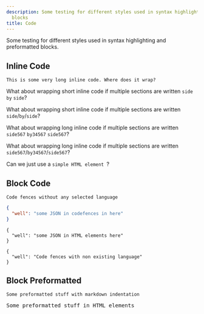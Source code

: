 ```yaml
---
description: Some testing for different styles used in syntax highlighting and preformatted
  blocks
title: Code
---
```


Some testing for different styles used in syntax highlighting and preformatted blocks.

## Inline Code

`This is some very long inline code. Where does it wrap?`

What about wrapping short inline code if multiple sections are written `side` `by` `side`?

What about wrapping short inline code if multiple sections are written `side`/`by`/`side`?

What about wrapping long inline code if multiple sections are written `side567` `by34567` `side567`?

What about wrapping long inline code if multiple sections are written `side567`/`by34567`/`side567`?

Can we just use a <code>simple HTML element </code>?

## Block Code

````
Code fences without any selected language
````

````json
{
  "well": "some JSON in codefences in here"
}
````

<pre><code>{
  "well": "some JSON in HTML elements here"
}
</code></pre>

````jsonxmylmsl
{
  "well": "Code fences with non existing language"
}
````

## Block Preformatted

    Some preformatted stuff with markdown indentation

<pre>
Some preformatted stuff in HTML elements
</pre>
